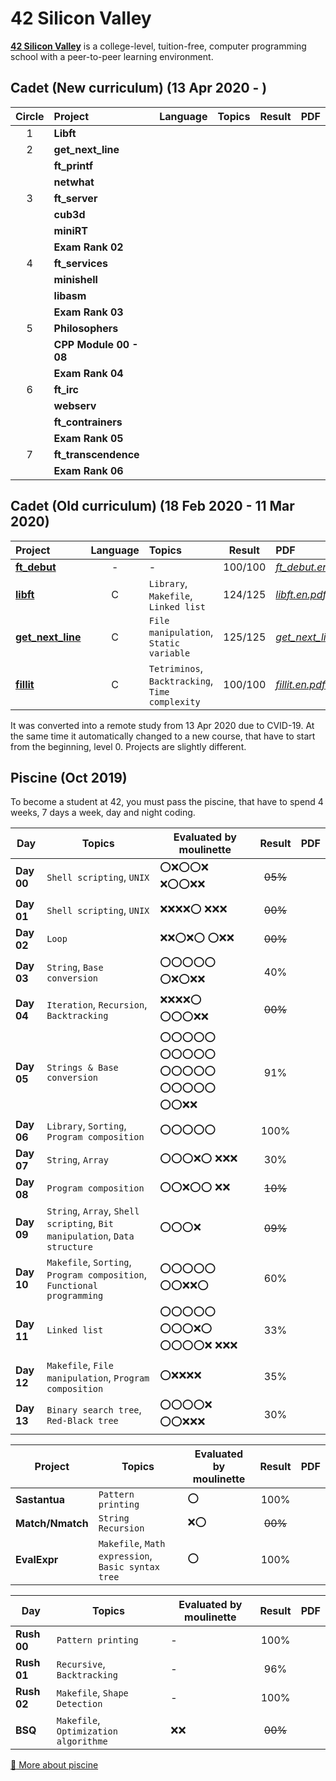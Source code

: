 # 42 Silicon Valley

**[42 Silicon Valley]** is a college-level, tuition-free, computer programming school with a peer-to-peer learning environment.

[42 Silicon Valley]: https://www.42.us.org

## Cadet (New curriculum) (13 Apr 2020 - )

|Circle|Project|Language|Topics|Result|PDF|
|:-:|:-|:-:|:-|:-:|:-|
|1|**Libft**|||||
|2|**get_next_line**|||||
||**ft_printf**|||||
||**netwhat**|||||
|3|**ft_server**|||||
||**cub3d**|||||
||**miniRT**|||||
||**Exam Rank 02**|||||
|4|**ft_services**|||||
||**minishell**|||||
||**libasm**|||||
||**Exam Rank 03**|||||
|5|**Philosophers**|||||
||**CPP Module 00 - 08**|||||
||**Exam Rank 04**|||||
|6|**ft_irc**|||||
||**webserv**|||||
||**ft_contrainers**|||||
||**Exam Rank 05**|||||
|7|**ft_transcendence**|||||
||**Exam Rank 06**|||||

## Cadet (Old curriculum) (18 Feb 2020 - 11 Mar 2020)

|Project|Language|Topics|Result|PDF|
|:-|:-:|:-|:-:|:-|
|[**ft_debut**]|-|-|100/100|[*ft_debut.en.pdf*]|
|[**libft**]|C|`Library`, `Makefile`, `Linked list`|124/125|[*libft.en.pdf*]|
|[**get_next_line**]|C|`File manipulation`, `Static variable`|125/125|[*get_next_line.en.pdf*]|
|[**fillit**]|C|`Tetriminos`, `Backtracking`, `Time complexity`|100/100|[*fillit.en.pdf*]|

[**ft_debut**]: https://github.com/lisy0123/42/tree/master/Cadet_old/ft_debut
[**libft**]: https://github.com/lisy0123/42/tree/master/Cadet_old/libft
[**get_next_line**]: https://github.com/lisy0123/42/tree/master/Cadet_old/get_next_line
[**fillit**]: https://github.com/lisy0123/42/tree/master/Cadet_old/fillit

[*ft_debut.en.pdf*]: https://github.com/lisy0123/42/blob/master/Cadet_old/PDF/ft_debut.en.pdf
[*libft.en.pdf*]: https://github.com/lisy0123/42/blob/master/Cadet_old/PDF/libft.en.pdf
[*get_next_line.en.pdf*]: https://github.com/lisy0123/42/blob/master/Cadet_old/PDF/get_next_line.en.pdf
[*fillit.en.pdf*]: https://github.com/lisy0123/42/blob/master/Cadet_old/PDF/fillit.en.pdf

It was converted into a remote study from 13 Apr 2020 due to CVID-19.
At the same time it automatically changed to a new course, that have to start from the beginning, level 0. 
Projects are slightly different.

## Piscine (Oct 2019)

To become a student at 42, you must pass the piscine, that have to spend 4 weeks, 7 days a week, day and night coding. 

|Day|Topics|Evaluated by moulinette|Result|PDF|
|-|-|-|:-:|-|
|**Day 00**|`Shell scripting`, `UNIX`|:o::x::o::o::x: :x::o::o::x::x:|~~05%~~||
|**Day 01**|`Shell scripting`, `UNIX`|:x::x::x::x::o: :x::x::x:|~~00%~~||
|**Day 02**|`Loop`|:x::x::o::x::o: :o::x::x:|~~00%~~||
|**Day 03**|`String`, `Base conversion`|:o::o::o::o::o: :o::x::o::x::x:|40%||
|**Day 04**|`Iteration`, `Recursion`, `Backtracking`|:x::x::x::x::o: :o::o::o::x::x:|~~00%~~||
|**Day 05**|`Strings & Base conversion`|:o::o::o::o::o: :o::o::o::o::o: :o::o::o::o::o: :o::o::o::o::o: :o::o::x::x:|91%||
|**Day 06**|`Library`, `Sorting`, `Program composition`|:o::o::o::o::o:|100%||
|**Day 07**|`String`, `Array`|:o::o::o::x::o: :x::x::x:|30%||
|**Day 08**|`Program composition`|:o::o::x::o::o: :x::x:|~~10%~~|
|**Day 09**|`String`, `Array`, `Shell scripting`, `Bit manipulation`, `Data structure`|:o::o::o::x:|~~09%~~||
|**Day 10**|`Makefile`, `Sorting`, `Program composition`, `Functional programming`|:o::o::o::o::o: :o::o::x::x::o:|60%||
|**Day 11**|`Linked list`|:o::o::o::o::o: :o::o::o::x::o: :o::o::o::o::x: :x::x::x:|33%||
|**Day 12**|`Makefile`, `File manipulation`, `Program composition`|:o::x::x::x::x:|35%||
|**Day 13**|`Binary search tree`, `Red-Black tree`|:o::o::o::o::x: :o::o::x::x::x:|30%||

|Project|Topics|Evaluated by moulinette|Result|PDF|
|-|-|-|:-:|-|
|**Sastantua**|`Pattern printing`|:o:|100%||
|**Match/Nmatch**|`String Recursion`|:x::o:|~~00%~~||
|**EvalExpr**|`Makefile`, `Math expression`, `Basic syntax tree`|:o:|100%||

|Day|Topics|Evaluated by moulinette|Result|PDF|
|-|-|-|:-:|-|
|**Rush 00**|`Pattern printing`|-|100%||
|**Rush 01**|`Recursive`, `Backtracking`|-|96%||
|**Rush 02**|`Makefile`, `Shape Detection`|-|100%||
|**BSQ**|`Makefile`, `Optimization algorithme`|:x::x:|~~00%~~||

[:book: More about piscine](https://www.42.us.org/program/piscine)
<!--stackedit_data:
eyJoaXN0b3J5IjpbMjk5OTgyODYzLC0xMDA3MTAyNjksLTczMz
k4NzE3LC0xMjM4NTc0NzcwLC0xNzU1MDIxNjA0LDIwMjc5NjI4
NiwyMTI5OTY4NjcsLTE5NTc1NDg2OTgsLTExOTU4MTc5NTQsLT
Y2MDU4NjU2OSwxMTc3Mzc1MzM2LDEyMjA5Mzk0OSwtOTc2NzI4
NTc5XX0=
-->